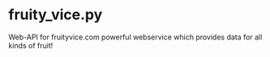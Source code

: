 # fruity_vice.py
Web-API for fruityvice.com powerful webservice which provides data for all kinds of fruit! 
